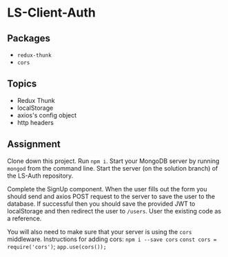 # LS-Client-Auth

## Packages

* `redux-thunk`
* `cors`

## Topics

*	Redux Thunk
* localStorage
* axios's config object
* http headers


## Assignment

Clone down this project.  Run `npm i`.
Start your MongoDB server by running `mongod` from the command line.
Start the server (on the solution branch) of the LS-Auth repository.

Complete the SignUp component.  When the user fills out the form you should send and
axios POST request to the server to save the user to the database.  If successful then you
should save the provided JWT to localStorage and then redirect the user to `/users`.
User the existing code as a reference.

You will also need to make sure that your server is using the `cors` middleware.
Instructions for adding cors:
`npm i --save cors`
`const cors = require('cors')`;
`app.use(cors());`
